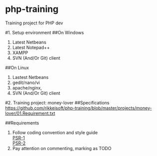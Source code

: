 php-training
============

Training project for PHP dev

#1. Setup environment
##On Windows
1. Latest Netbeans
2. Latest Notepad++
3. XAMPP
4. SVN (And/Or Git) client

##On Linux
1. Lastest Netbeans
2. gedit/nano/vi
3. apache/nginx, 
4. SVN (And/Or Git) client

#2. Training project: money-lover
##Specifications
https://github.com/rikkeisoft/php-training/blob/master/projects/money-lover/01.Requirement.txt

##Requirements
1. Follow coding convention and style guide    
[PSR-1](https://github.com/rikkeisoft/php-training/blob/master/coding-conversions/PSR-1-basic-coding-standard.md)    
[PSR-2](https://github.com/rikkeisoft/php-training/blob/master/coding-conversions/PSR-2-coding-style-guide.md)
2. Pay attention on commenting, marking as TODO

